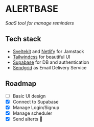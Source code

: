 # ALERTBASE

_SaaS tool for manage reminders_

## Tech stack

- [Sveltekit](https://kit.svelte.dev/) and [Netlify](https://www.netlify.com/) for Jamstack
- [Tailwindcss](https://tailwindcss.com/) for beautiful UI
- [Supabase](https://supabase.io/) for DB and authentication
- [Sendgrid](https://sendgrid.com/) as Email Delivery Service

## Roadmap

- [ ] Basic UI design
- [x] Connect to Supabase
- [x] Manage Login/Signup
- [x] Manage scheduler
- [x] Send alterts 🎉
